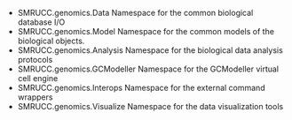 + SMRUCC.genomics.Data
	Namespace for the common biological database I/O
+ SMRUCC.genomics.Model
	Namespace for the common models of the biological objects.
+ SMRUCC.genomics.Analysis
	Namespace for the biological data analysis protocols
+ SMRUCC.genomics.GCModeller
	Namespace for the GCModeller virtual cell engine
+ SMRUCC.genomics.Interops
	Namespace for the external command wrappers
+ SMRUCC.genomics.Visualize
	Namespace for the data visualization tools

